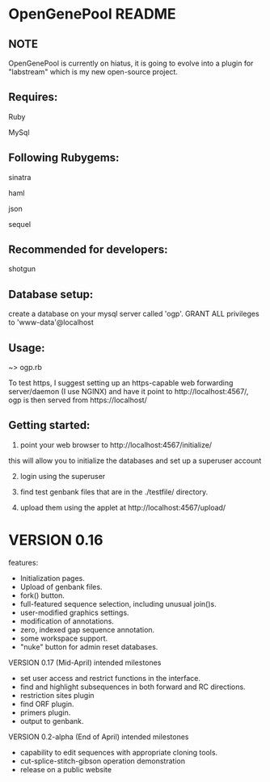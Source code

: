 OpenGenePool README
===================


NOTE
----

OpenGenePool is currently on hiatus, it is going to evolve
into a plugin for "labstream" which is my new open-source project.












Requires:
---------

Ruby

MySql

Following Rubygems:
-------------------

sinatra

haml

json

sequel

Recommended for developers:
---------------------------

shotgun


Database setup:
---------------

create a database on your mysql server called 'ogp'.  GRANT ALL privileges to 'www-data'@localhost


Usage:
------

~>  ogp.rb

To test https, I suggest setting up an https-capable web forwarding server/daemon (I use NGINX)
and have it point to http://localhost:4567/, ogp is then served from https://localhost/

Getting started:
----------------

1) point your web browser to http://localhost:4567/initialize/

this will allow you to initialize the databases and set up a superuser account

2) login using the superuser

3) find test genbank files that are in the ./testfile/ directory.

4) upload them using the applet at http://localhost:4567/upload/


VERSION 0.16
============

features:
*	Initialization pages.
*	Upload of genbank files.
*	fork() button.
*	full-featured sequence selection, including unusual join()s.
*	user-modified graphics settings.
*	modification of annotations.
*	zero, indexed gap sequence annotation.
*	some workspace support.
*	"nuke" button for admin reset databases.

VERSION 0.17 (Mid-April) intended milestones
*	set user access and restrict functions in the interface.
*	find and highlight subsequences in both forward and RC directions.
*	restriction sites plugin
*	find ORF plugin.
*	primers plugin.
*	output to genbank.

VERSION 0.2-alpha (End of April) intended milestones
*	capability to edit sequences with appropriate cloning tools.
*	cut-splice-stitch-gibson operation demonstration
*	release on a public website
  
